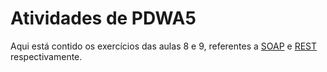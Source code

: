 # Atividades de PDWA5

Aqui está contido os exercícios das aulas 8 e 9, referentes a [SOAP](https://github.com/JeffersonBTrindade/atividades_PDWA5/tree/main/atividade_soap) e [REST](https://github.com/JeffersonBTrindade/atividades_PDWA5/tree/main/atividade_rest) respectivamente. 